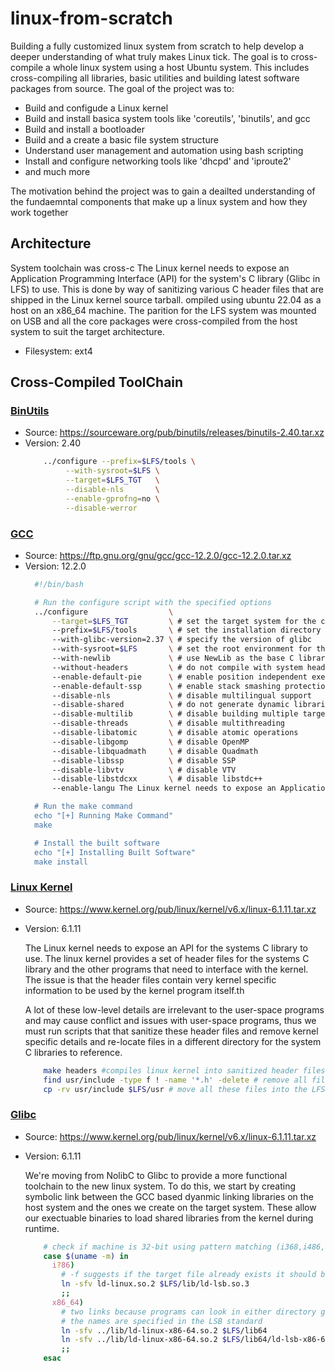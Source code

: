# linux-from-scratch
Building a fully customized linux system from scratch to help develop a deeper understanding of what truly makes Linux tick. The goal is to cross-compile a whole linux system using a host Ubuntu system. This includes cross-compiling all libraries, basic utilities and building latest software packages from source. The goal of the project was to:

- Build and configude a Linux kernel 
- Build and install basica system tools like 'coreutils', 'binutils', and gcc
- Build and install a bootloader
- Build and a create a basic file system structure 
- Understand user management and automation using bash scripting
- Install and configure networking tools like 'dhcpd' and 'iproute2'
- and much more

The motivation behind the project was to gain a deailted understanding of the fundaemntal components that make up a linux system and how they work together

## Architecture
System toolchain was cross-c The Linux kernel needs to expose an Application Programming Interface (API) for the system's C library (Glibc in LFS) to use. This is done by way of sanitizing various C header files that are shipped in the Linux kernel source tarball. ompiled using ubuntu 22.04 as a host on an x86_64 machine. The parition for the LFS system was mounted on USB and all the core packages were cross-compiled from the host system to suit the target architecture. 

- Filesystem: ext4

## Cross-Compiled ToolChain
### <u>BinUtils</u>
  - Source: https://sourceware.org/pub/binutils/releases/binutils-2.40.tar.xz
  - Version: 2.40
    ```bash
        ../configure --prefix=$LFS/tools \
             --with-sysroot=$LFS \
             --target=$LFS_TGT   \
             --disable-nls       \
             --enable-gprofng=no \
             --disable-werror
      ```
      
  ### <u>GCC</u>
  - Source: https://ftp.gnu.org/gnu/gcc/gcc-12.2.0/gcc-12.2.0.tar.xz
  - Version: 12.2.0
    ```bash
      #!/bin/bash

      # Run the configure script with the specified options
      ../configure                  \
          --target=$LFS_TGT         \ # set the target system for the compiler
          --prefix=$LFS/tools       \ # set the installation directory
          --with-glibc-version=2.37 \ # specify the version of glibc
          --with-sysroot=$LFS       \ # set the root environment for the build
          --with-newlib             \ # use NewLib as the base C library
          --without-headers         \ # do not compile with system headers
          --enable-default-pie      \ # enable position independent executables
          --enable-default-ssp      \ # enable stack smashing protection
          --disable-nls             \ # disable multilingual support
          --disable-shared          \ # do not generate dynamic libraries
          --disable-multilib        \ # disable building multiple target libraries
          --disable-threads         \ # disable multithreading
          --disable-libatomic       \ # disable atomic operations
          --disable-libgomp         \ # disable OpenMP
          --disable-libquadmath     \ # disable Quadmath
          --disable-libssp          \ # disable SSP
          --disable-libvtv          \ # disable VTV
          --disable-libstdcxx       \ # disable libstdc++
          --enable-langu The Linux kernel needs to expose an Application Programming Interface (API) for the system's C library (Glibc in LFS) to use. This is done by way of sanitizing various C header files that are shipped in the Linux kernel source tarball. ages=c,c++  \ # only enable C and C++ language support

      # Run the make command
      echo "[+] Running Make Command"
      make

      # Install the built software
      echo "[+] Installing Built Software"
      make install

      ```
 
  ### <u>Linux Kernel</u>
  - Source: https://www.kernel.org/pub/linux/kernel/v6.x/linux-6.1.11.tar.xz
  - Version: 6.1.11
  
    The Linux kernel needs to expose an API for the systems C library to use. The linux kernel provides a set of header files for the systems C library and the other programs that need to interface with the kernel. The issue is that the header files contain very kernel specific information to be used by the kernel program itself.th

    A lot of these low-level details are irrelevant to the user-space programs and may cause conflict and issues with user-space programs, thus we must run scripts that that sanitize these header files and remove kernel specific details and re-locate files in a different directory for the system C libraries to reference.
  
    ```bash
        make headers #compiles linux kernel into sanitized header files# 
        find usr/include -type f ! -name '*.h' -delete # remove all files that aren't .h (all files that arent used for compiling C/C++ code)
        cp -rv usr/include $LFS/usr # move all these files into the LFS system in the /includes folder, thats where the compilers look for headerfiles
     ```

  ### <u>Glibc</u>
  - Source: https://www.kernel.org/pub/linux/kernel/v6.x/linux-6.1.11.tar.xz
  - Version: 6.1.11
  
    We're moving from NolibC to Glibc to provide a more functional toolchain to the new linux system. To do this, we start by creating symbolic link between the GCC  based dyanmic linking libraries on the host system and the ones we create on the target system. These allow our exectuable binaries to load shared libraries from the kernel during runtime.

    ```bash
        # check if machine is 32-bit using pattern matching (i368,i486,1586...)
        case $(uname -m) in
          i?86)
            # -f suggests if the target file already exists it should be replaced
            ln -sfv ld-linux.so.2 $LFS/lib/ld-lsb.so.3
            ;;
          x86_64)
            # two links because programs can look in either directory given x86_64
            # the names are specified in the LSB standard
            ln -sfv ../lib/ld-linux-x86-64.so.2 $LFS/lib64
            ln -sfv ../lib/ld-linux-x86-64.so.2 $LFS/lib64/ld-lsb-x86-64.so.3
            ;;
        esac
     ```
